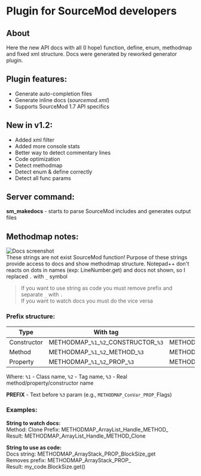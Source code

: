 # Plugin for SourceMod developers
## About

Here the new API docs with all (I hope) function, define, enum, methodmap and fixed xml structure. Docs were generated by reworked generator plugin.

## Plugin features:
 - Generate auto-completion files
 - Generate inline docs (*sourcemod.xml*)
 - Supports SourceMod 1.7 API specifics
 
## New in v1.2:
 - Added xml filter
 - Added more console stats
 - Better way to detect commentary lines
 - Code optimization
 - Detect methodmap
 - Detect enum & define correctly
 - Detect all func params

## Server command:
**sm_makedocs** - starts to parse SourceMod includes and generates output files

## Methodmap notes:
![Docs screenshot](https://github.com/raziEiL/SourceMod-Npp-Docs/blob/master/img/img.png "Inline docs: methodmap strings")  
These strings are not exist SourceMod function! Purpose of these strings provide access to docs and show methodmap structure. Notepad++ don't reacts on dots in names (exp: LineNumber.get) and docs not shown, so I replaced `.` with `_` symbol
>If you want to use string as code you must remove prefix and separate `_` with `.`  
>If you want to watch docs you must do the vice versa 

### Prefix structure:

| Type | With tag | Without tag |
|------| ------ | ------ |
| Constructor | METHODMAP_`%1`_`%2`\_CONSTRUCTOR\_`%3` | METHODMAP_`%1`\_CONSTRUCTOR_`%3` |
| Method | METHODMAP_`%1`_`%2`_METHOD\_`%3` | METHODMAP_`%1`\_METHOD_`%3` |
| Property | METHODMAP_`%1`_`%2`_PROP\_`%3` | METHODMAP_`%1`_PROP\_`%3` |

Where: `%1` - Class name, `%2` - Tag name, `%3` - Real method/property/constructor name

**PREFIX** - Text before `%3` param (e.g., `METHODMAP_ConVar_PROP_`Flags)

### Examples:

**String to watch docs:**  
Method: Clone
Prefix: METHODMAP_ArrayList_Handle_METHOD_  
Result: METHODMAP_ArrayList_Handle_METHOD_Clone

**String to use as code:**  
Docs string: METHODMAP_ArrayStack_PROP_BlockSize_get  
Removes prefix: METHODMAP_ArrayStack_PROP_  
Result: my_code.BlockSize.get()
